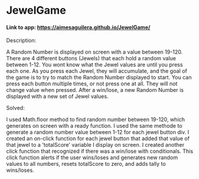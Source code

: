 # JewelGame

#### Link to app: https://aimesaguilera.github.io/JewelGame/

Description:

  A Random Number is displayed on screen with a value between 19-120.
  There are 4 different buttons (Jewels) that each hold a random value between 1-12.
  You wont know what the Jewel values are until you press each one.
  As you press each Jewel, they will accumulate, and the goal of the game is to try to match the Random Number displayed to start.
  You can press each button multiple times, or not press one at all. They will not change value when pressed.
  After a win/lose, a new Random Number is displayed with a new set of Jewel values.
  
Solved:
  
  I used Math.floor method to find random number between 19-120, which generates on screen with a ready function.
  I used the same methode to generate a random number value between 1-12 for each jewel button div.
  I created an on-click function for each jewel button that added that value of that jewel to a 'totalScore' variable I display on screen.
  I created another click function that recognized if there was a win/lose with conditionals.
  This click function alerts if the user wins/loses and generates new random values to all numbers, resets totalScore to zero, and adds       tally to wins/loses.
